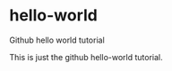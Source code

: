 hello-world
===========

Github hello world tutorial

This is just the github hello-world tutorial.
